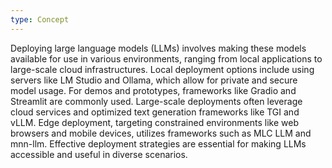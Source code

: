 ```yaml
---
type: Concept
---
```


Deploying large language models (LLMs) involves making these models available for use in various environments, ranging from local applications to large-scale cloud infrastructures. Local deployment options include using servers like LM Studio and Ollama, which allow for private and secure model usage. For demos and prototypes, frameworks like Gradio and Streamlit are commonly used. Large-scale deployments often leverage cloud services and optimized text generation frameworks like TGI and vLLM. Edge deployment, targeting constrained environments like web browsers and mobile devices, utilizes frameworks such as MLC LLM and mnn-llm. Effective deployment strategies are essential for making LLMs accessible and useful in diverse scenarios.